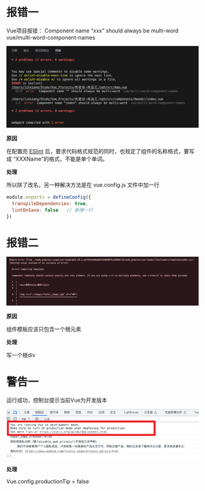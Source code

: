 # 报错一

Vue项目报错： Component name “xxx“ should always be multi-word vue/multi-word-component-names

![](images/001.png)

**原因**

在配置完 [ESlint](https://so.csdn.net/so/search?q=ESlint&spm=1001.2101.3001.7020) 后，要求代码格式规范的同时，也规定了组件的名称格式，要写成 “XXXName”的格式，不能是单个单词。

**处理**

所以除了改名，另一种解决方法是在 vue.config.js 文件中加一行

```js
module.exports = defineConfig({
  transpileDependencies: true,
  lintOnSave: false   // 新增一行
})
```



# 报错二

![](images/002.png)

**原因**

组件模板应该只包含一个根元素

**处理**

写一个根div



# 警告一

运行成功，控制台提示当前Vue为开发版本

![](images/003.png)

**处理**

Vue.config.productionTip = false

























